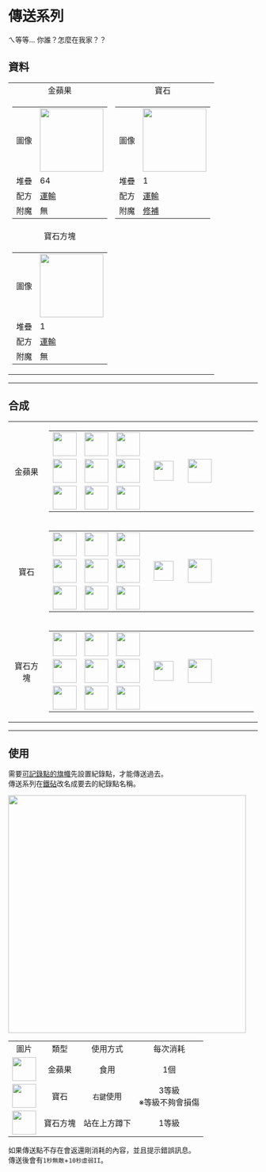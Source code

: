 # 傳送系列
ㄟ等等... 你誰？怎麼在我家？？

## 資料
<table>
    <tr>
        <td align="center">金蘋果</td>
        <td align="center">寶石</td>
    </tr>
    <tr>
        <td>
            <table>
                <tr><td>圖像</td><td><img src="https://i.imgur.com/4eKYni0.png" width="128"/></td></tr>
                <tr><td>堆疊</td><td>64</td></tr>
                <tr><td>配方</td><td><a href="https://minecraft.fandom.com/zh/wiki/合成/運輸配方">運輸</a></td></tr>
                <tr><td>附魔</td><td>無</td></tr>
            </table>
        </td>
        <td>
            <table>
                <tr><td>圖像</td><td><img src="https://i.imgur.com/OAmPEYz.png" width="128"/></td></tr>
                <tr><td>堆疊</td><td>1</td></tr>
                <tr><td>配方</td><td><a href="https://minecraft.fandom.com/zh/wiki/合成/運輸配方">運輸</a></td></tr>
                <tr><td>附魔</td><td><a href="https://minecraft.fandom.com/zh/wiki/修補">修補</a></td></tr>
            </table>
        </td>
    </tr>
    <tr>
        <td align="center">寶石方塊</td>
    </tr>
    <tr>
        <td>
            <table>
                <tr><td>圖像</td><td><img src="https://i.imgur.com/zWMjq19.png" width="128"/></td></tr>
                <tr><td>堆疊</td><td>1</td></tr>
                <tr><td>配方</td><td><a href="https://minecraft.fandom.com/zh/wiki/合成/運輸配方">運輸</a></td></tr>
                <tr><td>附魔</td><td>無</td></tr>
            </table>
        </td>
    </tr>
</table>
  
---

## 合成
<table>
    <tr>
        <td align="center">金蘋果</td>
        <td>
            <table>
                <tr><td><img src="https://i.imgur.com/wl43BjZ.png" width="48"/></td><td><img src="https://i.imgur.com/wl43BjZ.png" width="48"/></td><td><img src="https://i.imgur.com/wl43BjZ.png" width="48"/></td><td colspan="3"></td></tr>
                <tr><td><img src="https://i.imgur.com/wl43BjZ.png" width="48"/></td><td><img src="https://i.imgur.com/Jn5VAOr.png" width="48"/></td><td><img src="https://i.imgur.com/Ju4O2IU.png" width="48"/></td><td width="70" align="center"><img src="https://i.imgur.com/VE0KqIE.png" width="40"/></td><td><img src="https://i.imgur.com/4eKYni0.png" width="48"/></td><td width="70"></td></tr>
                <tr><td><img src="https://i.imgur.com/wl43BjZ.png" width="48"/></td><td><img src="https://i.imgur.com/wl43BjZ.png" width="48"/></td><td><img src="https://i.imgur.com/wl43BjZ.png" width="48"/></td><td colspan="3"></td></tr>
            </table>
        </td>
    </tr>
    <tr>
        <td align="center">寶石</td>
        <td>
            <table>
                <tr><td><img src="https://i.imgur.com/wl43BjZ.png" width="48"/></td><td><img src="https://i.imgur.com/OZoMNkS.png" width="48"/></td><td><img src="https://i.imgur.com/wl43BjZ.png" width="48"/></td><td colspan="3"></td></tr>
                <tr><td><img src="https://i.imgur.com/OZoMNkS.png" width="48"/></td><td><img src="https://i.imgur.com/For9m4S.png" width="48"/></td><td><img src="https://i.imgur.com/OZoMNkS.png" width="48"/></td><td width="70" align="center"><img src="https://i.imgur.com/VE0KqIE.png" width="40"/></td><td><img src="https://i.imgur.com/OAmPEYz.png" width="48"/></td><td width="70"></td></tr>
                <tr><td><img src="https://i.imgur.com/wl43BjZ.png" width="48"/></td><td><img src="https://i.imgur.com/OZoMNkS.png" width="48"/></td><td><img src="https://i.imgur.com/wl43BjZ.png" width="48"/></td><td colspan="3"></td></tr>
            </table>
        </td>
    </tr>
    <tr>
        <td align="center">寶石方塊</td>
        <td>
            <table>
                <tr><td><img src="https://i.imgur.com/OAmPEYz.png" width="48"/></td><td><img src="https://i.imgur.com/OAmPEYz.png" width="48"/></td><td><img src="https://i.imgur.com/OAmPEYz.png" width="48"/></td><td colspan="3"></td></tr>
                <tr><td><img src="https://i.imgur.com/OAmPEYz.png" width="48"/></td><td><img src="https://i.imgur.com/1lqKK5Y.png" width="48"/></td><td><img src="https://i.imgur.com/OAmPEYz.png" width="48"/></td><td width="70" align="center"><img src="https://i.imgur.com/VE0KqIE.png" width="40"/></td><td><img src="https://i.imgur.com/zWMjq19.png" width="48"/></td><td width="70"></td></tr>
                <tr><td><img src="https://i.imgur.com/OAmPEYz.png" width="48"/></td><td><img src="https://i.imgur.com/OAmPEYz.png" width="48"/></td><td><img src="https://i.imgur.com/OAmPEYz.png" width="48"/></td><td colspan="3"></td></tr>
            </table>
        </td>
    </tr>
</table>
  
---

## 使用
需要[可記錄點的旗幟](record_point_banner.md)先設置紀錄點，才能傳送過去。  
傳送系列在[鐵砧](https://minecraft.fandom.com/zh/wiki/鐵砧)改名成要去的紀錄點名稱。  

<img src="https://i.imgur.com/RscWLaF.png" width="480"/>
<table>
    <tr><td align="center">圖片</td><td align="center">類型</td><td align="center">使用方式</td><td align="center">每次消耗</td></tr>
    <tr><td align="center"><img src="https://i.imgur.com/4eKYni0.png" width="48"/></td><td align="center">金蘋果</td><td align="center">食用</td><td align="center">1個</td></tr>
    <tr><td align="center"><img src="https://i.imgur.com/OAmPEYz.png" width="48"/></td><td align="center">寶石</td><td align="center"><code>右鍵</code>使用</td><td align="center">3等級<br/>※等級不夠會損傷</td></tr>
    <tr><td align="center"><img src="https://i.imgur.com/zWMjq19.png" width="48"/></td><td align="center">寶石方塊</td><td align="center">站在上方蹲下</td><td align="center">1等級</td></tr>
</table>

如果傳送點不存在會返還剛消耗的內容，並且提示錯誤訊息。  
傳送後會有`1秒無敵`+`10秒虛弱II`。